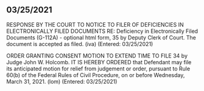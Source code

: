 ## 03/25/2021

RESPONSE BY THE COURT TO NOTICE TO FILER OF DEFICIENCIES IN ELECTRONICALLY FILED DOCUMENTS RE: Deficiency in Electronically Filed Documents (G-112A) - optional html form, 35 by Deputy Clerk of Court. The document is accepted as filed. (iva) (Entered: 03/25/2021)

ORDER GRANTING CONSENT MOTION TO EXTEND TIME TO FILE 34 by Judge John W. Holcomb. IT IS HEREBY ORDERED that Defendant may file its anticipated motion for relief from judgement or order, pursuant to Rule 60(b) of the Federal Rules of Civil Procedure, on or before Wednesday, March 31, 2021. (lom) (Entered: 03/25/2021)
